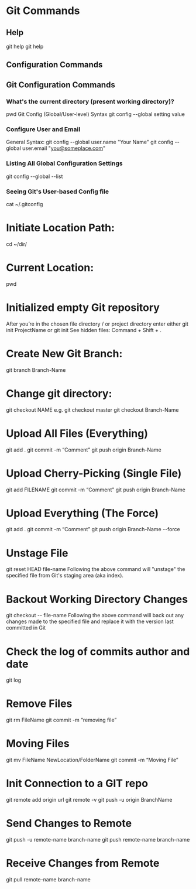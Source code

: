 # Git Commands
## Help
git help
git help <CommandName>
 
## Configuration Commands
## Git Configuration Commands
### What's the current directory (present working directory)?
pwd
Git Config (Global/User-level) Syntax
git config --global setting value
### Configure User and Email
General Syntax:
git config --global user.name "Your Name"
git config --global user.email "you@someplace.com"
### Listing All Global Configuration Settings
git config --global --list
### Seeing Git's User-based Config file
cat ~/.gitconfig
 
# Initiate Location Path:
cd ~/dir/
# Current Location:
pwd
# Initialized empty Git repository
After you’re in the chosen file directory / or project directory enter either
git init ProjectName
or 
git init 
See hidden files: Command + Shift + .

# Create New Git Branch:
git branch Branch-Name

# Change git directory:
git checkout NAME 
e.g.
git checkout master
git checkout Branch-Name

# Upload All Files (Everything)
git add .
git commit -m “Comment”
git push origin Branch-Name

# Upload Cherry-Picking (Single File)
git add FILENAME
git commit -m “Comment”
git push origin Branch-Name
 
# Upload Everything (The Force)
git add .
git commit -m “Comment”
git push origin Branch-Name --force
 
# Unstage File
git reset HEAD file-name
Following the above command will "unstage" the specified file from Git's staging area (aka index).

# Backout Working Directory Changes
git checkout -- file-name
Following the above command will back out any changes made to the specified file and replace it with the version last committed in Git

# Check the log of commits author and date
git log

# Remove Files
git rm FileName
git commit -m “removing file”

# Moving Files
git mv FileName NewLocation/FolderName
git commit -m “Moving File”

# Init Connection to a GIT repo
git remote add origin url
git remote -v
git push -u origin BranchName

# Send Changes to Remote
git push -u remote-name branch-name
git push remote-name branch-name

# Receive Changes from Remote
git pull remote-name branch-name
